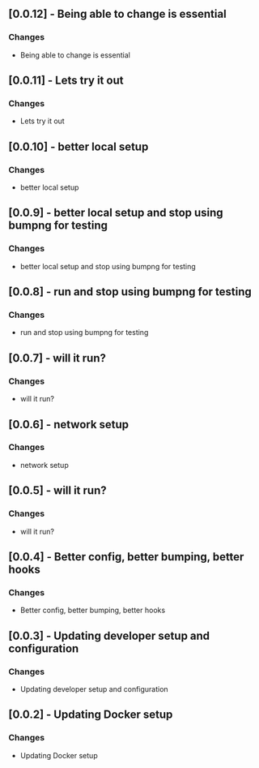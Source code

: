 ## [0.0.12] - Being able to change is essential
### Changes
- Being able to change is essential

## [0.0.11] - Lets try it out
### Changes
- Lets try it out

## [0.0.10] - better local setup
### Changes
- better local setup

## [0.0.9] - better local setup  and stop using bumpng for testing
### Changes
- better local setup  and stop using bumpng for testing

## [0.0.8] - run and stop using bumpng for testing
### Changes
- run and stop using bumpng for testing

## [0.0.7] - will it run?
### Changes
- will it run?

## [0.0.6] - network setup
### Changes
- network setup

## [0.0.5] - will it run?
### Changes
- will it run?

## [0.0.4] - Better config, better bumping, better hooks
### Changes
- Better config, better bumping, better hooks

## [0.0.3] - Updating developer setup and configuration
### Changes
- Updating developer setup and configuration

## [0.0.2] - Updating Docker setup
### Changes
- Updating Docker setup

